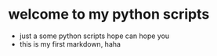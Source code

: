 # welcome to my python scripts

- just a some python scripts hope can hope you
- this is my first markdown, haha
